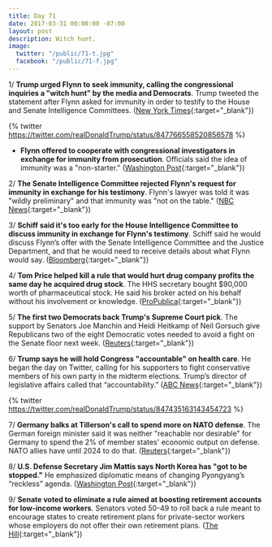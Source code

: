 ```yaml
---
title: Day 71
date: 2017-03-31 00:00:00 -07:00
layout: post
description: Witch hunt.
image:
  twitter: "/public/71-t.jpg"
  facebook: "/public/71-f.jpg"
---
```


1/ **Trump urged Flynn to seek immunity, calling the congressional inquiries a "witch hunt" by the media and Democrats**. Trump tweeted the statement after Flynn asked for immunity in order to testify to the House and Senate Intelligence Committees. ([New York Times](https://www.nytimes.com/2017/03/31/us/politics/trump-calls-congressional-inquiry-witch-hunt.html){:target="_blank"})

{% twitter https://twitter.com/realDonaldTrump/status/847766558520856578 %}

* **Flynn offered to cooperate with congressional investigators in exchange for immunity from prosecution**. Officials said the idea of immunity was a "non-starter." ([Washington Post](https://www.washingtonpost.com/world/national-security/flynn-offers-to-cooperate-with-congressional-probe-in-exchange-for-immunity/2017/03/30/bfd48584-159f-11e7-ada0-1489b735b3a3_story.html){:target="_blank"})

2/ **The Senate Intelligence Committee rejected Flynn's request for immunity in exchange for his testimony**. Flynn's lawyer was told it was "wildly preliminary" and that immunity was "not on the table." ([NBC News](http://www.nbcnews.com/news/us-news/senate-intelligence-committee-rejects-immunity-michael-flynn-n741061){:target="_blank"})

3/ **Schiff said it's too early for the House Intelligence Committee to discuss immunity in exchange for Flynn's testimony**. Schiff said he would discuss Flynn’s offer with the Senate Intelligence Committee and the Justice Department, and that he would need to receive details about what Flynn would say. ([Bloomberg](https://www.bloomberg.com/politics/articles/2017-03-30/flynn-said-to-seek-immunity-to-testify-in-russia-investigations){:target="_blank"})

4/ **Tom Price helped kill a rule that would hurt drug company profits the same day he acquired drug stock**. The HHS secretary bought $90,000 worth of pharmaceutical stock. He said his broker acted on his behalf without his involvement or knowledge. ([ProPublica](https://www.propublica.org/article/tom-price-intervened-rule-hurt-drug-profits-same-day-acquired-drug-stock){:target="_blank"})

5/ **The first two Democrats back Trump's Supreme Court pick**. The support by Senators Joe Manchin and Heidi Heitkamp of Neil Gorsuch give Republicans two of the eight Democratic votes needed to avoid a fight on the Senate floor next week. ([Reuters](http://www.reuters.com/article/us-usa-trump-gorsuch-democrats-idUSKBN17131D){:target="_blank"})

6/ **Trump says he will hold Congress "accountable" on health care**. He began the day on Twitter, calling for his supporters to fight conservative members of his own party in the midterm elections. Trump’s director of legislative affairs called that “accountability.” ([ABC News](http://abcnews.go.com/Politics/white-house-official-trump-hold-congress-accountable-health/story?id=46478143){:target="_blank"})

{% twitter https://twitter.com/realDonaldTrump/status/847435163143454723 %}

7/ **Germany balks at Tillerson's call to spend more on NATO defense**. The German foreign minister said it was neither "reachable nor desirable" for Germany to spend the 2% of member states' economic output on defense. NATO allies have until 2024 to do that. ([Reuters](http://www.reuters.com/article/us-nato-idUSKBN1720WV){:target="_blank"})

8/ **U.S. Defense Secretary Jim Mattis says North Korea has "got to be stopped."** He emphasized diplomatic means of changing Pyongyang’s “reckless” agenda. ([Washington Post](https://www.washingtonpost.com/world/europe/us-defense-chief-worries-about-reckless-nkorea-actions/2017/03/31/88e21830-1607-11e7-bb16-269934184168_story.html){:target="_blank"})

9/ **Senate voted to eliminate a rule aimed at boosting retirement accounts for low-income workers**. Senators voted 50-49 to roll back a rule meant to encourage states to create retirement plans for private-sector workers whose employers do not offer their own retirement plans. ([The Hill](http://thehill.com/blogs/floor-action/senate/326484-senate-votes-to-eliminate-obama-era-retirement-rule){:target="_blank"})